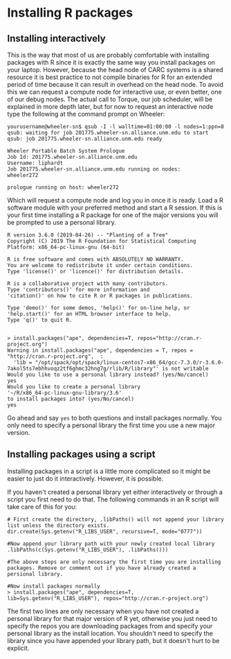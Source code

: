 # Installing R packages

## Installing interactively

This is the way that most of us are probably comfortable with installing packages with R since it is exactly the same way you install packages on your laptop. However, because the head node of CARC systems is a shared resource it is best practice to not compile binaries for R for an extended period of time because it can result in overhead on the head node. To avoid this we can request a compute node for interactive use, or even better, one of our debug nodes. The actual call to Torque, our job scheduler, will be explained in more depth later, but for now to request an interactive node type the following at the command prompt on Wheeler:

```
yourusername@wheeler-sn$ qsub -I -l walltime=01:00:00 -l nodes=1:ppn=8
qsub: waiting for job 201775.wheeler-sn.alliance.unm.edu to start
qsub: job 201775.wheeler-sn.alliance.unm.edu ready

Wheeler Portable Batch System Prologue
Job Id: 201775.wheeler-sn.alliance.unm.edu
Username: liphardt
Job 201775.wheeler-sn.alliance.unm.edu running on nodes:
wheeler272 

prologue running on host: wheeler272
```
Which will request a compute node and log you in once it is ready. Load a R software module with your preferred method and start a R session. If this is your first time installing a R package for one of the major versions you will be prompted to use a personal library.

```
R version 3.6.0 (2019-04-26) -- "Planting of a Tree"
Copyright (C) 2019 The R Foundation for Statistical Computing
Platform: x86_64-pc-linux-gnu (64-bit)

R is free software and comes with ABSOLUTELY NO WARRANTY.
You are welcome to redistribute it under certain conditions.
Type 'license()' or 'licence()' for distribution details.

R is a collaborative project with many contributors.
Type 'contributors()' for more information and
'citation()' on how to cite R or R packages in publications.

Type 'demo()' for some demos, 'help()' for on-line help, or
'help.start()' for an HTML browser interface to help.
Type 'q()' to quit R.


> install.packages("ape", dependencies=T, repos="http://cran.r-project.org")
Warning in install.packages("ape", dependencies = T, repos = "http://cran.r-project.org",  :
  'lib = "/opt/spack/opt/spack/linux-centos7-x86_64/gcc-7.3.0/r-3.6.0-7akol5ts7ebhhvoqz2tf6ghmc32hng7g/rlib/R/library"' is not writable
Would you like to use a personal library instead? (yes/No/cancel) 
yes
Would you like to create a personal library
'~/R/x86_64-pc-linux-gnu-library/3.6'
to install packages into? (yes/No/cancel)
yes
```
Go ahead and say `yes` to both questions and install packages normally. You only need to specify a personal library the first time you use a new major version. 

## Installing packages using a script

Installing packages in a script is a little more complicated so it might be easier to just do it interactively. However, it is possible. 

If you haven't created a personal library yet either interactively or through a script you first need to do that. The following commands in an R script will take care of this for you:

```
# First create the directory, .libPaths() will not append your library list unless the directory exists. 
dir.create(Sys.getenv("R_LIBS_USER", recursive=T, mode="0777"))

#Now append your library path with your newly created local library
.libPaths(c(Sys.getenv("R_LIBS_USER"), .libPaths()))

#The above steps are only necessary the first time you are installing packages. Remove or comment out if you have already created a persional library.

#Now install packages normally
> install.packages("ape", dependencies=T, lib=Sys.getenv("R_LIBS_USER"), repos="http://cran.r-project.org")
```

The first two lines are only necessary when you have not created a personal library for that major version of R yet, otherwise you just need to specify the repos you are downloading packages from and specify your personal library as the install location. You shouldn't need to specify the library since you have appended your library path, but it doesn't hurt to be explicit.
